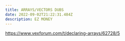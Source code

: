 ```yaml
---
title: ARRAYS/VECTORS DUBS
date: 2022-09-02T21:22:31.484Z
description: EZ MONEY
---
```

<https://www.vexforum.com/t/declaring-arrays/62728/5>
